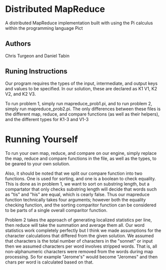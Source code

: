 # Distributed MapReduce
A distributed MapReduce implementation built with using the Pi calculus within the programming language Pict

## Authors
Chris Turgeon and Daniel Tabin

## Runing Instructions
Our program requires the types of the input, intermediate, and output keys and values to be specified.  In our solution, these are declared as K1 V1, K2 V2, and K2 V3.  

To run problem 1, simply run mapreduce_prob1.pi, and to run problem 2, simply run mapreduce_prob2.pi.  The only differences between these files is the different map, reduce, and compare functions (as well as their helpers), and the different types for K1-3 and V1-3

# Running Yourself
To run your own map, reduce, and compare on our engine, simply replace the map, reduce and compare functions in the file, as well as the types, to be geared to your own solution.

Also, it should be noted that we split our compare function into two functions.  One is used for sorting, and one is a boolean to check equality.  This is done as in problem 1, we want to sort on substring length, but a compartator that only checks substring length will decide that words such as "tis" and "his" are equal, which is cearly false.  Thus our mapreduce function technically takes four arguments; however both the equality checking function, and the sorting comparitor function can be considered to be parts of a single overall comparitor function.

Problem 2 takes the approach of generating localized statistics per line, then reduce will take the summation and average them all. Our word statistics work completely perfectly but I think we made assumptions for the character calculations that differed from the given solution. We assumed that characters is the total number of characters in the "sonnet" or input then we assumed characters per word involves stripped words. That is, all non-alphanumeric characters were removed from the words during map processing. So for example "Jerome's" would become "Jeromes" and then chars per word is calculated based on that.
